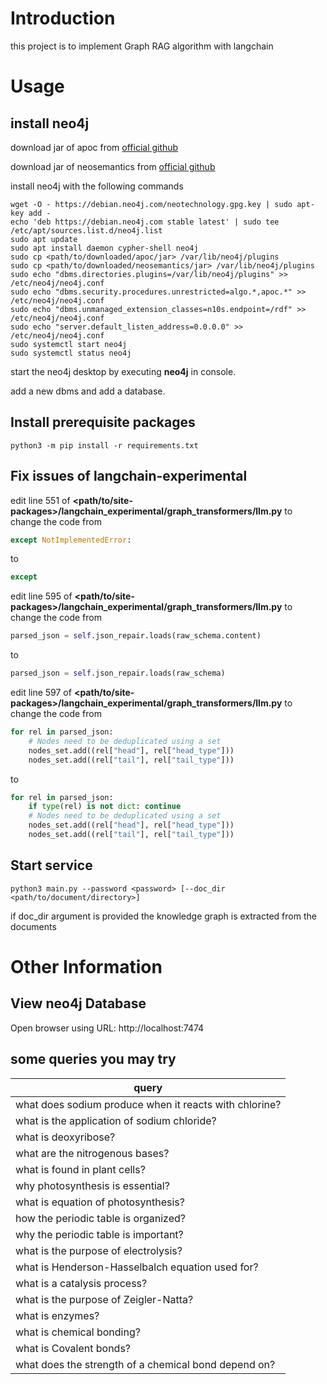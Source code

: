 # Introduction

this project is to implement Graph RAG algorithm with langchain

# Usage

## install neo4j

download jar of apoc from [official github](https://github.com/neo4j/apoc/releases/tag/5.19.0)

download jar of neosemantics from [official github](https://github.com/neo4j-labs/neosemantics/releases)

install neo4j with the following commands

```shell
wget -O - https://debian.neo4j.com/neotechnology.gpg.key | sudo apt-key add -
echo 'deb https://debian.neo4j.com stable latest' | sudo tee /etc/apt/sources.list.d/neo4j.list
sudo apt update
sudo apt install daemon cypher-shell neo4j
sudo cp <path/to/downloaded/apoc/jar> /var/lib/neo4j/plugins
sudo cp <path/to/downloaded/neosemantics/jar> /var/lib/neo4j/plugins
sudo echo "dbms.directories.plugins=/var/lib/neo4j/plugins" >> /etc/neo4j/neo4j.conf
sudo echo "dbms.security.procedures.unrestricted=algo.*,apoc.*" >> /etc/neo4j/neo4j.conf
sudo echo "dbms.unmanaged_extension_classes=n10s.endpoint=/rdf" >> /etc/neo4j/neo4j.conf
sudo echo "server.default_listen_address=0.0.0.0" >> /etc/neo4j/neo4j.conf
sudo systemctl start neo4j
sudo systemctl status neo4j
```

start the neo4j desktop by executing **neo4j** in console.

add a new dbms and add a database.

## Install prerequisite packages

```shell
python3 -m pip install -r requirements.txt
```

## Fix issues of langchain-experimental

edit line 551 of **<path/to/site-packages>/langchain_experimental/graph_transformers/llm.py** to change the code from

```python
except NotImplementedError:
```

to

```python
except
```

edit line 595 of **<path/to/site-packages>/langchain_experimental/graph_transformers/llm.py** to change the code from

```python
parsed_json = self.json_repair.loads(raw_schema.content)
```

to

```python
parsed_json = self.json_repair.loads(raw_schema)
```

edit line 597 of **<path/to/site-packages>/langchain_experimental/graph_transformers/llm.py** to change the code from

```python
for rel in parsed_json:
    # Nodes need to be deduplicated using a set
    nodes_set.add((rel["head"], rel["head_type"]))
    nodes_set.add((rel["tail"], rel["tail_type"]))
```

to

```python
for rel in parsed_json:
    if type(rel) is not dict: continue
    # Nodes need to be deduplicated using a set 
    nodes_set.add((rel["head"], rel["head_type"]))
    nodes_set.add((rel["tail"], rel["tail_type"]))
```

## Start service

```shell
python3 main.py --password <password> [--doc_dir <path/to/document/directory>]
```

if doc_dir argument is provided the knowledge graph is extracted from the documents

# Other Information

## View neo4j Database
Open browser using URL: http://localhost:7474

## some queries you may try

| query|
|------|
|what does sodium produce when it reacts with chlorine?|
|what is the application of sodium chloride?|
|what is deoxyribose?|
|what are the nitrogenous bases?|
|what is found in plant cells?|
|why photosynthesis is essential?|
|what is equation of photosynthesis?|
|how the periodic table is organized?|
|why the periodic table is important?|
|what is the purpose of electrolysis?|
|what is Henderson-Hasselbalch equation used for?|
|what is a catalysis process?|
|what is the purpose of Zeigler-Natta?|
|what is enzymes?|
|what is chemical bonding?|
|what is Covalent bonds?|
|what does the strength of a chemical bond depend on?|
